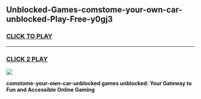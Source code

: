 
## Unblocked-Games-comstome-your-own-car-unblocked-Play-Free-y0gj3
<h3>
<a href="https://premium76.site?title=comstome-your-own-car-unblocked&ref=12A">CLICK TO PLAY</a></h3>
<hr>

<h3>
<a href="https://premium76.site?title=comstome-your-own-car-unblocked&ref=12A">CLICK 2 PLAY</a>
  
</h3>

<a href="https://premium76.site?title=comstome-your-own-car-unblocked&ref=12A"><img src="https://clearcache.store/games.png"></a>


**comstome-your-own-car-unblocked games unblocked: Your Gateway to Fun and Accessible Online Gaming**
